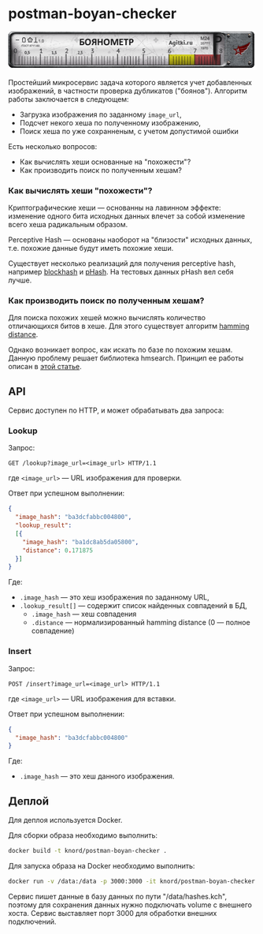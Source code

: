# postman-boyan-checker

![Boyanometr](boyanometer.gif)

Простейший микросервис задача которого является учет добавленных изображений, в частности 
проверка дубликатов ("боянов"). Алгоритм работы заключается в следующем:  

 - Загрузка изображения по заданному `image_url`,
 - Подсчет некого хеша по полученному изображению,
 - Поиск хеша по уже сохранненым, с учетом допустимой ошибки

Есть несколько вопросов:

- Как вычислять хеши основанные на "похожести"? 
- Как производить поиск по полученным хешам?

### Как вычислять хеши "похожести"?

Криптографические хеши — основанны на лавинном эффекте: изменение одного бита исходных
 данных влечет за собой изменение всего хеша радикальным образом.

Perceptive Hash — основаны наоборот на "близости" исходных данных, т.е. похожие данные 
будут иметь похожие хеши.

Существует несколько реализаций для получения perceptive hash, например [blockhash](http://blockhash.io/) и [pHash](http://www.phash.org/).
На тестовых данных pHash вел себя лучше.

### Как производить поиск по полученным хешам? 

Для поиска похожих хешей можно вычислять количество отличающихся битов в хеше.
Для этого существует алгоритм [hamming distance](https://en.wikipedia.org/wiki/Hamming_distance).

Однако возникает вопрос, как искать по базе по похожим хешам. Данную проблему 
решает библиотека hmsearch. Принцип ее работы описан
в [этой статье](http://commonsmachinery.se/2014/09/digital-image-matching-part-2-finding-similar-hashes/).

## API

Сервис доступен по HTTP, и может обрабатывать два запроса:

### Lookup

Запрос: 
```
GET /lookup?image_url=<image_url> HTTP/1.1
```
где `<image_url>` — URL изображения для проверки.

Ответ при успешном выполнении: 
```json
{ 
  "image_hash": "ba3dcfabbc004800", 
  "lookup_result": 
  [{
    "image_hash": "ba1dc8ab5da05800",
    "distance": 0.171875
  }]
}
```

Где:
 - `.image_hash` — это хеш изображения по заданному URL,
 - `.lookup_result[]` — содержит список найденных совпадений в БД,
   - `.image_hash` — хеш совпадения
   - `.distance` — нормализированный hamming distance (0 — полное совпадение)

### Insert

Запрос: 
```
POST /insert?image_url=<image_url> HTTP/1.1
```
где `<image_url>` — URL изображения для вставки.

Ответ при успешном выполнении: 
```json
{ 
  "image_hash": "ba3dcfabbc004800"
}
```

Где:
 - `.image_hash` — это хеш данного изображения. 

## Деплой

Для деплоя используется Docker.

Для сборки образа необходимо выполнить:

```bash
docker build -t knord/postman-boyan-checker .
```

Для запуска образа на Docker необходимо выполнить:

```bash
docker run -v /data:/data -p 3000:3000 -it knord/postman-boyan-checker
```

Сервис пишет данные в базу данных по пути "/data/hashes.kch", поэтому для сохранения
данных нужно подключать volume с внешнего хоста. 
Сервис выставляет порт 3000 для обработки внешних подключений.
